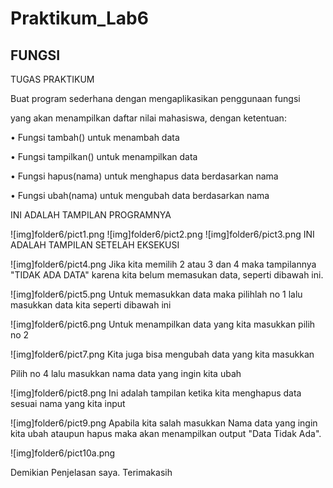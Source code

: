 # Praktikum_Lab6
## FUNGSI
TUGAS PRAKTIKUM <p>
Buat program sederhana dengan mengaplikasikan penggunaan fungsi <p>
yang akan menampilkan daftar nilai mahasiswa, dengan ketentuan: <p>
• Fungsi tambah() untuk menambah data <p>
• Fungsi tampilkan() untuk menampilkan data <p>
• Fungsi hapus(nama) untuk menghapus data berdasarkan nama <p>
• Fungsi ubah(nama) untuk mengubah data berdasarkan nama <p>

INI ADALAH TAMPILAN PROGRAMNYA <p>
![img]folder6/pict1.png
![img]folder6/pict2.png
![img]folder6/pict3.png
INI ADALAH TAMPILAN SETELAH EKSEKUSI <p>
![img]folder6/pict4.png
Jika kita memilih 2 atau 3 dan 4 maka tampilannya "TIDAK ADA DATA" karena kita belum memasukan data, seperti dibawah ini. <p>
![img]folder6/pict5.png
Untuk memasukkan data maka pilihlah no 1 lalu masukkan data kita seperti dibawah ini <p>
![img]folder6/pict6.png
Untuk menampilkan data yang kita masukkan pilih no 2 <p>
![img]folder6/pict7.png
Kita juga bisa mengubah data yang kita masukkan <p>
Pilih no 4 lalu masukkan nama data yang ingin kita ubah <p>
![img]folder6/pict8.png
Ini adalah tampilan ketika kita menghapus data sesuai nama yang kita input <p>
![img]folder6/pict9.png
Apabila kita salah masukkan Nama data yang ingin kita ubah ataupun hapus maka akan menampilkan output "Data Tidak Ada". <p>
![img]folder6/pict10a.png 

 Demikian Penjelasan saya. Terimakasih <p>
